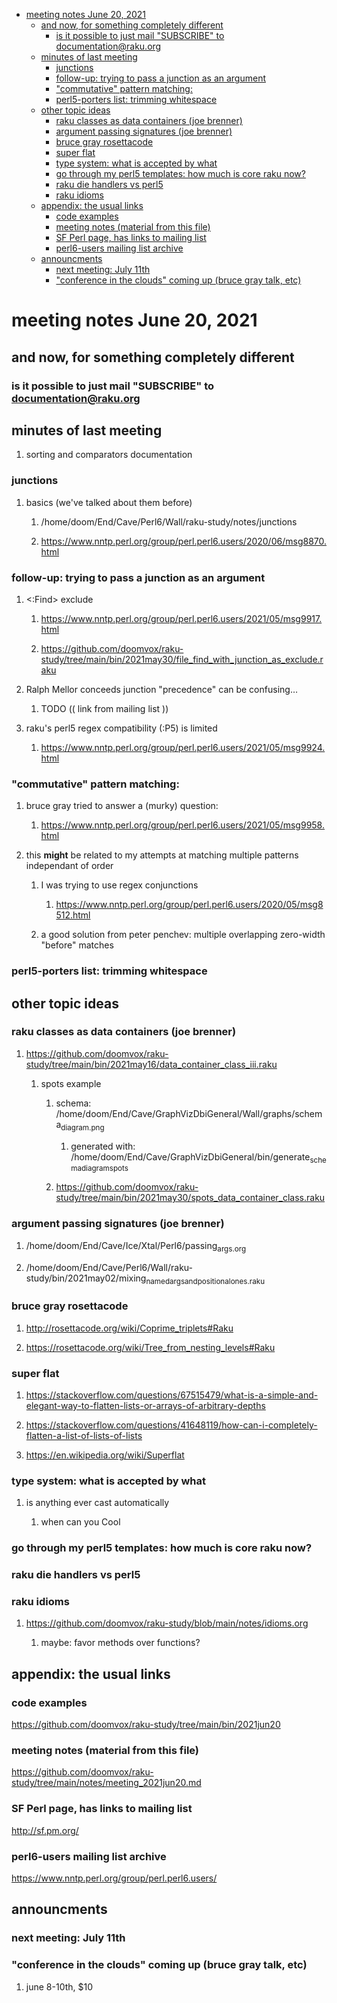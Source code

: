 - [meeting notes June 20, 2021](#org0632a31)
  - [and now, for something completely different](#org367a7c1)
    - [is it possible to just mail "SUBSCRIBE" to documentation@raku.org](#org49f60cf)
  - [minutes of last meeting](#org92f1193)
    - [junctions](#orgc34a768)
    - [follow-up: trying to pass a junction as an argument](#orgdacb557)
    - ["commutative" pattern matching:](#orgef922e4)
    - [perl5-porters list: trimming whitespace](#org5d73bf5)
  - [other topic ideas](#org8542f2b)
    - [raku classes as data containers (joe brenner)](#orge42688a)
    - [argument passing signatures (joe brenner)](#org4ab4f4d)
    - [bruce gray rosettacode](#org468a72e)
    - [super flat](#orgb405648)
    - [type system: what is accepted by what](#org379cd66)
    - [go through my perl5 templates: how much is core raku now?](#orge9ace0c)
    - [raku die handlers vs perl5](#orgb8ccef8)
    - [raku idioms](#org940abd9)
  - [appendix: the usual links](#orge7b4495)
    - [code examples](#org4bcea91)
    - [meeting notes (material from this file)](#org09a5620)
    - [SF Perl page, has links to mailing list](#org48ba5e3)
    - [perl6-users mailing list archive](#org63cb87f)
  - [announcments](#org63edd00)
    - [next meeting: July 11th](#org49bd7b7)
    - ["conference in the clouds" coming up (bruce gray talk, etc)](#orgcd88101)


<a id="org0632a31"></a>

# meeting notes June 20, 2021


<a id="org367a7c1"></a>

## and now, for something completely different


<a id="org49f60cf"></a>

### is it possible to just mail "SUBSCRIBE" to documentation@raku.org


<a id="org92f1193"></a>

## minutes of last meeting

1.  sorting and comparators documentation


<a id="orgc34a768"></a>

### junctions

1.  basics (we've talked about them before)

    1.  /home/doom/End/Cave/Perl6/Wall/raku-study/notes/junctions
    
    2.  <https://www.nntp.perl.org/group/perl.perl6.users/2020/06/msg8870.html>


<a id="orgdacb557"></a>

### follow-up: trying to pass a junction as an argument

1.  <:Find> exclude

    1.  <https://www.nntp.perl.org/group/perl.perl6.users/2021/05/msg9917.html>
    
    2.  <https://github.com/doomvox/raku-study/tree/main/bin/2021may30/file_find_with_junction_as_exclude.raku>

2.  Ralph Mellor conceeds junction "precedence" can be confusing&#x2026;

    1.  TODO (( link from mailing list ))

3.  raku's perl5 regex compatibility (:P5) is limited

    1.  <https://www.nntp.perl.org/group/perl.perl6.users/2021/05/msg9924.html>


<a id="orgef922e4"></a>

### "commutative" pattern matching:

1.  bruce gray tried to answer a (murky) question:

    1.  <https://www.nntp.perl.org/group/perl.perl6.users/2021/05/msg9958.html>

2.  this **might** be related to my attempts at matching multiple patterns independant of order

    1.  I was trying to use regex conjunctions
    
        1.  <https://www.nntp.perl.org/group/perl.perl6.users/2020/05/msg8512.html>
    
    2.  a good solution from peter penchev: multiple overlapping zero-width "before" matches


<a id="org5d73bf5"></a>

### perl5-porters list: trimming whitespace


<a id="org8542f2b"></a>

## other topic ideas


<a id="orge42688a"></a>

### raku classes as data containers (joe brenner)

1.  <https://github.com/doomvox/raku-study/tree/main/bin/2021may16/data_container_class_iii.raku>

    1.  spots example
    
        1.  schema: /home/doom/End/Cave/GraphVizDbiGeneral/Wall/graphs/schema<sub>diagram.png</sub>
        
            1.  generated with: /home/doom/End/Cave/GraphVizDbiGeneral/bin/generate<sub>schema</sub><sub>diagram</sub><sub>spots</sub>
        
        2.  <https://github.com/doomvox/raku-study/tree/main/bin/2021may30/spots_data_container_class.raku>


<a id="org4ab4f4d"></a>

### argument passing signatures (joe brenner)

1.  /home/doom/End/Cave/Ice/Xtal/Perl6/passing<sub>args.org</sub>

2.  /home/doom/End/Cave/Perl6/Wall/raku-study/bin/2021may02/mixing<sub>named</sub><sub>args</sub><sub>and</sub><sub>positional</sub><sub>ones.raku</sub>


<a id="org468a72e"></a>

### bruce gray rosettacode

1.  <http://rosettacode.org/wiki/Coprime_triplets#Raku>

2.  <https://rosettacode.org/wiki/Tree_from_nesting_levels#Raku>


<a id="orgb405648"></a>

### super flat

1.  <https://stackoverflow.com/questions/67515479/what-is-a-simple-and-elegant-way-to-flatten-lists-or-arrays-of-arbitrary-depths>

2.  <https://stackoverflow.com/questions/41648119/how-can-i-completely-flatten-a-list-of-lists-of-lists>

3.  <https://en.wikipedia.org/wiki/Superflat>


<a id="org379cd66"></a>

### type system: what is accepted by what

1.  is anything ever cast automatically

    1.  when can you Cool


<a id="orge9ace0c"></a>

### go through my perl5 templates: how much is core raku now?


<a id="orgb8ccef8"></a>

### raku die handlers vs perl5


<a id="org940abd9"></a>

### raku idioms

1.  <https://github.com/doomvox/raku-study/blob/main/notes/idioms.org>

    1.  maybe: favor methods over functions?


<a id="orge7b4495"></a>

## appendix: the usual links


<a id="org4bcea91"></a>

### code examples

<https://github.com/doomvox/raku-study/tree/main/bin/2021jun20>


<a id="org09a5620"></a>

### meeting notes (material from this file)

<https://github.com/doomvox/raku-study/tree/main/notes/meeting_2021jun20.md>


<a id="org48ba5e3"></a>

### SF Perl page, has links to mailing list

<http://sf.pm.org/>


<a id="org63cb87f"></a>

### perl6-users mailing list archive

<https://www.nntp.perl.org/group/perl.perl6.users/>


<a id="org63edd00"></a>

## announcments


<a id="org49bd7b7"></a>

### next meeting: July 11th


<a id="orgcd88101"></a>

### "conference in the clouds" coming up (bruce gray talk, etc)

1.  june 8-10th, $10
